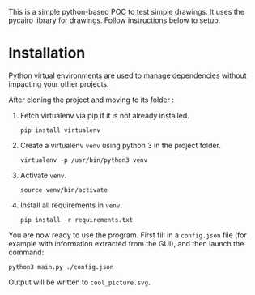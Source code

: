 This is a simple python-based POC to test simple drawings. It uses the pycairo library for drawings. Follow instructions below to setup.

# Installation

Python virtual environments are used to manage dependencies without impacting your
other projects.

After cloning the project and moving to its folder :

1. Fetch virtualenv via pip if it is not already installed.

    ```
    pip install virtualenv
    ```

2. Create a virtualenv `venv` using python 3 in the project folder.

    ```
    virtualenv -p /usr/bin/python3 venv
    ```

3. Activate `venv`.

    ```
    source venv/bin/activate
    ```

4. Install all requirements in `venv`.

    ```
    pip install -r requirements.txt
    ```

You are now ready to use the program. First fill in a `config.json` file (for example with information extracted from the GUI), and then launch the command:

```
python3 main.py ./config.json
```

Output will be written to `cool_picture.svg`.
